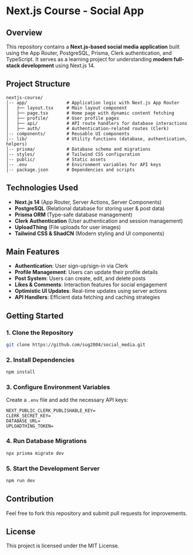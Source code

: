 # Next.js Course - Social App

## Overview
This repository contains a **Next.js-based social media application** built using the App Router, PostgreSQL, Prisma, Clerk authentication, and TypeScript. It serves as a learning project for understanding **modern full-stack development** using Next.js 14.

## Project Structure

```
nextjs-course/
│-- app/               # Application logic with Next.js App Router
│   ├── layout.tsx     # Main layout component
│   ├── page.tsx       # Home page with dynamic content fetching
│   ├── profile/       # User profile pages
│   ├── api/           # API route handlers for database interactions
│   ├── auth/          # Authentication-related routes (Clerk)
│-- components/        # Reusable UI components
│-- lib/               # Utility functions (database, authentication, helpers)
│-- prisma/            # Database schema and migrations
│-- styles/            # Tailwind CSS configuration
│-- public/            # Static assets
│-- .env               # Environment variables for API keys
│-- package.json       # Dependencies and scripts
```

## Technologies Used
- **Next.js 14** (App Router, Server Actions, Server Components)
- **PostgreSQL** (Relational database for storing user & post data)
- **Prisma ORM** (Type-safe database management)
- **Clerk Authentication** (User authentication and session management)
- **UploadThing** (File uploads for user images)
- **Tailwind CSS & ShadCN** (Modern styling and UI components)

## Main Features
- **Authentication**: User sign-up/sign-in via Clerk
- **Profile Management**: Users can update their profile details
- **Post System**: Users can create, edit, and delete posts
- **Likes & Comments**: Interaction features for social engagement
- **Optimistic UI Updates**: Real-time updates using server actions
- **API Handlers**: Efficient data fetching and caching strategies

## Getting Started
### 1. Clone the Repository
```bash
git clone https://github.com/sug2004/social_media.git
```

### 2. Install Dependencies
```bash
npm install
```

### 3. Configure Environment Variables
Create a `.env` file and add the necessary API keys:
```env
NEXT_PUBLIC_CLERK_PUBLISHABLE_KEY=
CLERK_SECRET_KEY=
DATABASE_URL=
UPLOADTHING_TOKEN=
```

### 4. Run Database Migrations
```bash
npx prisma migrate dev
```

### 5. Start the Development Server
```bash
npm run dev
```

## Contribution
Feel free to fork this repository and submit pull requests for improvements.

## License
This project is licensed under the MIT License.

